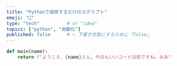 ```yaml
---
title: "Pythonで挨拶するだけのスクリプト"
emoji: "🐍"
type: "tech"          # or "idea"
topics: ["python", "自動化"]
published: false      # ← 下書き状態にするために「false」
---
```


```python
def main(name):
    return f"ようこそ、{name}さん。今日もいいコード日和ですね。ああ"

```
